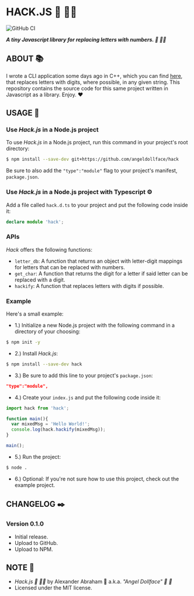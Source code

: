 # HACK.JS :scroll: :woman_technologist:

![GitHub CI](https://github.com/angeldollface/hack.js/actions/workflows/node.yml/badge.svg)

***A tiny Javascript library for replacing letters with numbers. :scroll: :woman_technologist:***

## ABOUT :books:

I wrote a CLI application some days ago in C++, which you can find [here](https://github.com/angeldollface/hack), that replaces letters with digits, where possible, in any given string. This repository contains the source code for this same project written in Javascript as a library. Enjoy. :heart:

## USAGE :hammer:

### Use *Hack.js* in a Node.js project

To use *Hack.js* in a Node.js project, run this command in your project's root directory:

```bash
$ npm install --save-dev git+https://github.com/angeldollface/hack
```

Be sure to also add the `"type":"module"` flag to your project's manifest, `package.json`.

### Use *Hack.js* in a Node.js project with Typescript :gear:

Add a file called `hack.d.ts` to your project and put the following code inside it:

```Typescript
declare module 'hack';
```

### APIs

*Hack* offers the following functions:

- `letter_db`: A function that returns an object with letter-digit mappings for letters that can be replaced with numbers.
- `get_char`: A function that returns the digit for a letter if said letter can be replaced with a digit.
- `hackify`: A function that replaces letters with digits if possible.

### Example

Here's a small example:

- 1.) Initialize a new Node.js project with the following command in a directory of your choosing:

```bash
$ npm init -y 
```

- 2.) Install *Hack.js*:

```bash
$ npm install --save-dev hack
```

- 3.) Be sure to add this line to your project's `package.json`:

```JSON
"type":"module",
```

- 4.) Create your `index.js` and put the following code inside it:

```js
import hack from 'hack';

function main(){
  var mixedMsg = 'Hello World!';
  console.log(hack.hackify(mixedMsg));
}

main();
```

- 5.) Run the project:

```bash
$ node .
```

- 6.) Optional: If you're not sure how to use this project, check out the example project.

## CHANGELOG :black_nib:

### Version 0.1.0

- Initial release.
- Upload to GitHub.
- Upload to NPM.

## NOTE :scroll:

- *Hack.js :scroll: :woman_technologist:* by Alexander Abraham :black_heart: a.k.a. *"Angel Dollface" :dolls: :ribbon:*
- Licensed under the MIT license.

